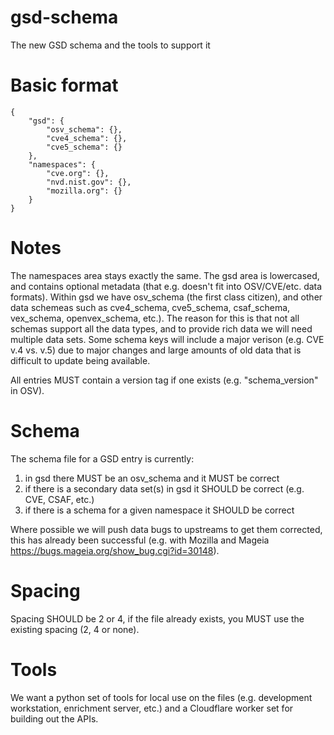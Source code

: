 # gsd-schema
The new GSD schema and the tools to support it

# Basic format

```
{
    "gsd": {
        "osv_schema": {},
        "cve4_schema": {},
        "cve5_schema": {}
    },
    "namespaces": {
        "cve.org": {},
        "nvd.nist.gov": {},
        "mozilla.org": {}
    }
}
```

# Notes

The namespaces area stays exactly the same. The gsd area is lowercased, and contains optional metadata (that e.g. doesn't fit into OSV/CVE/etc. data formats). Within gsd we have osv_schema (the first class citizen), and other data schemeas such as cve4_schema, cve5_schema, csaf_schema, vex_schema, openvex_schema, etc.). The reason for this is that not all schemas support all the data types, and to provide rich data we will need multiple data sets. Some schema keys will include a major verison (e.g. CVE v.4 vs. v.5) due to major changes and large amounts of old data that is difficult to update being available.

All entries MUST contain a version tag if one exists (e.g. "schema_version" in OSV). 

# Schema

The schema file for a GSD entry is currently: 

1. in gsd there MUST be an osv_schema and it MUST be correct
2. if there is a secondary data set(s) in gsd it SHOULD be correct (e.g. CVE, CSAF, etc.)
3. if there is a schema for a given namespace it SHOULD be correct

Where possible we will push data bugs to upstreams to get them corrected, this has already been successful (e.g. with Mozilla and Mageia https://bugs.mageia.org/show_bug.cgi?id=30148).

# Spacing

Spacing SHOULD be 2 or 4, if the file already exists, you MUST use the existing spacing (2, 4 or none). 

# Tools

We want a python set of tools for local use on the files (e.g. development workstation, enrichment server, etc.) and a Cloudflare worker set for building out the APIs.

